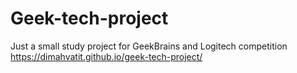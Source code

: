 # Geek-tech-project
Just a small study project for GeekBrains and Logitech competition
https://dimahvatit.github.io/geek-tech-project/

